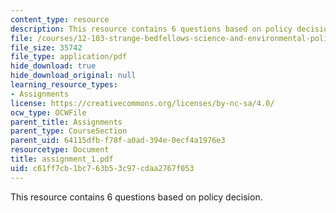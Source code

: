 ```yaml
---
content_type: resource
description: This resource contains 6 questions based on policy decision.
file: /courses/12-103-strange-bedfellows-science-and-environmental-policy-fall-2005/c61ff7cb1bc763b53c97cdaa2767f053_assignment_1.pdf
file_size: 35742
file_type: application/pdf
hide_download: true
hide_download_original: null
learning_resource_types:
- Assignments
license: https://creativecommons.org/licenses/by-nc-sa/4.0/
ocw_type: OCWFile
parent_title: Assignments
parent_type: CourseSection
parent_uid: 64115dfb-f78f-a0ad-394e-0ecf4a1976e3
resourcetype: Document
title: assignment_1.pdf
uid: c61ff7cb-1bc7-63b5-3c97-cdaa2767f053
---
```

This resource contains 6 questions based on policy decision.